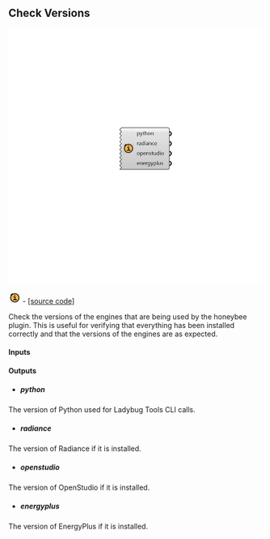 ## Check Versions

![](../../images/components/Check_Versions.png)

![](../../images/icons/Check_Versions.png) - [[source code]](https://github.com/ladybug-tools/honeybee-grasshopper-core/blob/master/ladybug_grasshopper/src//HB%20Check%20Versions.py)


Check the versions of the engines that are being used by the honeybee plugin. This is useful for verifying that everything has been installed correctly and that the versions of the engines are as expected. 



#### Inputs

#### Outputs
* ##### python
The version of Python used for Ladybug Tools CLI calls. 
* ##### radiance
The version of Radiance if it is installed. 
* ##### openstudio
The version of OpenStudio if it is installed. 
* ##### energyplus
The version of EnergyPlus if it is installed. 